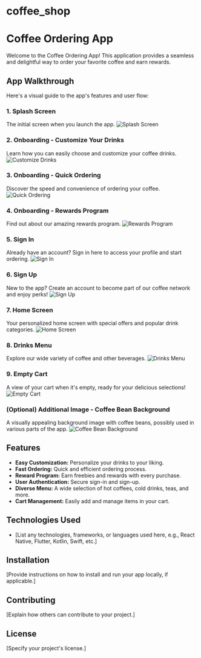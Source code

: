 # coffee_shop

# Coffee Ordering App

Welcome to the Coffee Ordering App! This application provides a seamless and delightful way to order your favorite coffee and earn rewards.

## App Walkthrough

Here's a visual guide to the app's features and user flow:

### 1. Splash Screen
The initial screen when you launch the app.
![Splash Screen](Screenshot_1749568491.png)

### 2. Onboarding - Customize Your Drinks
Learn how you can easily choose and customize your coffee drinks.
![Customize Drinks](Screenshot_1749568500.png)

### 3. Onboarding - Quick Ordering
Discover the speed and convenience of ordering your coffee.
![Quick Ordering](Screenshot_1749568502.png)

### 4. Onboarding - Rewards Program
Find out about our amazing rewards program.
![Rewards Program](Screenshot_1749568503.png)

### 5. Sign In
Already have an account? Sign in here to access your profile and start ordering.
![Sign In](Screenshot_1749568505.png)

### 6. Sign Up
New to the app? Create an account to become part of our coffee network and enjoy perks!
![Sign Up](Screenshot_1749568507.png)

### 7. Home Screen
Your personalized home screen with special offers and popular drink categories.
![Home Screen](Screenshot_1749568512.jpg)

### 8. Drinks Menu
Explore our wide variety of coffee and other beverages.
![Drinks Menu](Screenshot_1749568515.jpg)

### 9. Empty Cart
A view of your cart when it's empty, ready for your delicious selections!
![Empty Cart](Screenshot_1749568517.png)

### (Optional) Additional Image - Coffee Bean Background
A visually appealing background image with coffee beans, possibly used in various parts of the app.
![Coffee Bean Background](Screenshot_1749568497.jpg)

## Features

* **Easy Customization:** Personalize your drinks to your liking.
* **Fast Ordering:** Quick and efficient ordering process.
* **Reward Program:** Earn freebies and rewards with every purchase.
* **User Authentication:** Secure sign-in and sign-up.
* **Diverse Menu:** A wide selection of hot coffees, cold drinks, teas, and more.
* **Cart Management:** Easily add and manage items in your cart.

## Technologies Used

* [List any technologies, frameworks, or languages used here, e.g., React Native, Flutter, Kotlin, Swift, etc.]

## Installation

[Provide instructions on how to install and run your app locally, if applicable.]

## Contributing

[Explain how others can contribute to your project.]

## License

[Specify your project's license.]
